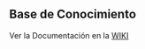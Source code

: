 ## Base de Conocimiento

Ver la Documentación en la [WIKI](https://github.com/covedisa-sa/material-de-conocimiento/wiki)

